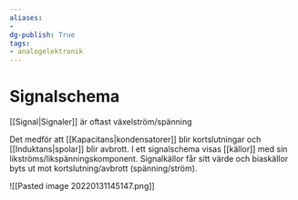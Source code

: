 ```yaml
---
aliases: 
- 
dg-publish: True
tags: 
- analogelektronik
---
```

# Signalschema
[[Signal|Signaler]] är oftast växelström/spänning

Det medför att [[Kapacitans|kondensatorer]] blir kortslutningar och [[Induktans|spolar]] blir avbrott. I ett signalschema visas [[källor]] med sin likströms/likspänningskomponent. Signalkällor får sitt värde och biaskällor byts ut mot kortslutning/avbrott (spänning/ström).

![[Pasted image 20220131145147.png]]